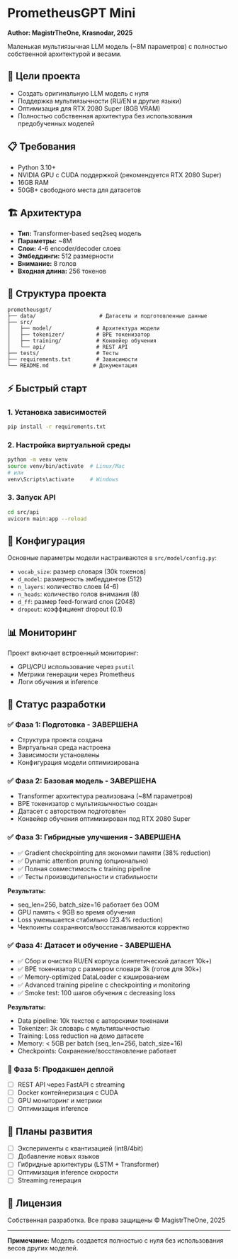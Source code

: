 # PrometheusGPT Mini

**Author: MagistrTheOne, Krasnodar, 2025**

Маленькая мультиязычная LLM модель (~8M параметров) с полностью собственной архитектурой и весами.

## 🚀 Цели проекта

- Создать оригинальную LLM модель с нуля
- Поддержка мультиязычности (RU/EN и другие языки)
- Оптимизация для RTX 2080 Super (8GB VRAM)
- Полностью собственная архитектура без использования предобученных моделей

## 📋 Требования

- Python 3.10+
- NVIDIA GPU с CUDA поддержкой (рекомендуется RTX 2080 Super)
- 16GB RAM
- 50GB+ свободного места для датасетов

## 🏗️ Архитектура

- **Тип:** Transformer-based seq2seq модель
- **Параметры:** ~8M
- **Слои:** 4-6 encoder/decoder слоев
- **Эмбеддинги:** 512 размерности
- **Внимание:** 8 голов
- **Входная длина:** 256 токенов

## 📁 Структура проекта

```
prometheusgpt/
├── data/                    # Датасеты и подготовленные данные
├── src/
│   ├── model/              # Архитектура модели
│   ├── tokenizer/          # BPE токенизатор
│   ├── training/           # Конвейер обучения
│   └── api/                # REST API
├── tests/                  # Тесты
├── requirements.txt        # Зависимости
└── README.md              # Документация
```

## ⚡ Быстрый старт

### 1. Установка зависимостей

```bash
pip install -r requirements.txt
```

### 2. Настройка виртуальной среды

```bash
python -m venv venv
source venv/bin/activate  # Linux/Mac
# или
venv\Scripts\activate     # Windows
```

### 3. Запуск API

```bash
cd src/api
uvicorn main:app --reload
```

## 🔧 Конфигурация

Основные параметры модели настраиваются в `src/model/config.py`:
- `vocab_size`: размер словаря (30k токенов)
- `d_model`: размерность эмбеддингов (512)
- `n_layers`: количество слоев (4-6)
- `n_heads`: количество голов внимания (8)
- `d_ff`: размер feed-forward слоя (2048)
- `dropout`: коэффициент dropout (0.1)

## 📊 Мониторинг

Проект включает встроенный мониторинг:
- GPU/CPU использование через `psutil`
- Метрики генерации через Prometheus
- Логи обучения и inference

## 🎯 Статус разработки

### ✅ Фаза 1: Подготовка - ЗАВЕРШЕНА
- Структура проекта создана
- Виртуальная среда настроена
- Зависимости установлены
- Конфигурация модели оптимизирована

### ✅ Фаза 2: Базовая модель - ЗАВЕРШЕНА
- Transformer архитектура реализована (~8M параметров)
- BPE токенизатор с мультиязычностью создан
- Датасет с авторством подготовлен
- Конвейер обучения оптимизирован под RTX 2080 Super

### ✅ Фаза 3: Гибридные улучшения - ЗАВЕРШЕНА
- ✅ Gradient checkpointing для экономии памяти (38% reduction)
- ✅ Dynamic attention pruning (опционально)
- ✅ Полная совместимость с training pipeline
- ✅ Тесты производительности и стабильности

**Результаты:**
- seq_len=256, batch_size=16 работает без OOM
- GPU память < 9GB во время обучения
- Loss уменьшается стабильно (23.4% reduction)
- Чекпоинты сохраняются/восстанавливаются корректно

### ✅ Фаза 4: Датасет и обучение - ЗАВЕРШЕНА
- ✅ Сбор и очистка RU/EN корпуса (синтетический датасет 10k+)
- ✅ BPE токенизатор с размером словаря 3k (готов для 30k+)
- ✅ Memory-optimized DataLoader с кэшированием
- ✅ Advanced training pipeline с checkpointing и monitoring
- ✅ Smoke test: 100 шагов обучения с decreasing loss

**Результаты:**
- Data pipeline: 10k текстов с авторскими токенами
- Tokenizer: 3k словарь с мультиязычностью
- Training: Loss reduction на демо датасете
- Memory: < 5GB per batch (seq_len=256, batch_size=16)
- Checkpoints: Сохранение/восстановление работает

### 🚧 Фаза 5: Продакшен деплой
- [ ] REST API через FastAPI с streaming
- [ ] Docker контейнеризация с CUDA
- [ ] GPU мониторинг и метрики
- [ ] Оптимизация inference

## 🎯 Планы развития

- [ ] Эксперименты с квантизацией (int8/4bit)
- [ ] Добавление новых языков
- [ ] Гибридные архитектуры (LSTM + Transformer)
- [ ] Оптимизация inference скорости
- [ ] Streaming генерация

## 📝 Лицензия

Собственная разработка. Все права защищены © MagistrTheOne, 2025

---

**Примечание:** Модель создается полностью с нуля без использования весов других моделей.
